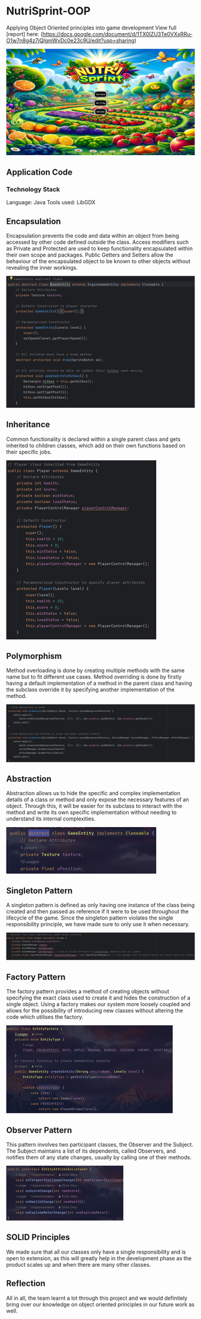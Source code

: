 # NutriSprint-OOP
Applying Object Oriented principles into game development 
View full [report] here: (https://docs.google.com/document/d/1TX0IZU3Te0VXxRRu-O1w7n8g4z7jQlgmWvDc0e23c9U/edit?usp=sharing)

![NutriSprint](/assets/nutrisprint.PNG)

## Application Code
### Technology Stack
Language: Java 
Tools used: LibGDX    

## Encapsulation
Encapsulation prevents the code and data within an object from being accessed by other code defined outside the class. Access modifiers such as Private and Protected are used to keep functionality encapsulated within their own scope and packages. Public Getters and Setters allow the behaviour of the encapsulated object to be known to other objects without revealing the inner workings.

![Encapsulation](/assets/encapsulation.PNG)

## Inheritance
Common functionality is declared within a single parent class and gets inherited to children classes, which add on their own functions based on their specific jobs.

![Inheritance](/assets/inheritance.PNG)

## Polymorphism
Method overloading is done by creating multiple methods with the same name but to fit different use cases. Method overriding is done by firstly having a default implementation of a method in the parent class and having the subclass override it by specifying another implementation of the method.

![Polymorphism](/assets/polymorphism.PNG)

## Abstraction
Abstraction allows us to hide the specific and complex implementation details of a class or method and only expose the necessary features of an object. Through this, it will be easier for its subclass to interact with the method and write its own specific implementation without needing to understand its internal complexities. 

![Abstraction](/assets/abstraction.PNG)

## Singleton Pattern
A singleton pattern is defined as only having one instance of the class being created and then passed as reference if it were to be used throughout the lifecycle of the game. Since the singleton pattern violates the single responsibility principle, we have made sure to only use it when necessary. 

![Singleton](/assets/singleton.PNG)

## Factory Pattern
The factory pattern provides a method of creating objects without specifying the exact class used to create it and hides the construction of a single object. Using a factory makes our system more loosely coupled and  allows for the possibility of introducing new classes without altering the code which utilises the factory.

![Factory](/assets/factory.PNG)

## Observer Pattern
This pattern involves two participant classes, the Observer and the Subject. The Subject maintains a list of its dependents, called Observers, and notifies them of any state changes, usually by calling one of their methods.

![Observer](/assets/observer.PNG)

## SOLID Principles
We made sure that all our classes only have a single responsibility and is open to extension, as this will greatly help in the development phase as the product scales up and when there are many other classes.

## Reflection
All in all, the team learnt a lot through this project and we would definitely bring over our knowledge on object oriented principles in our future work as well.
